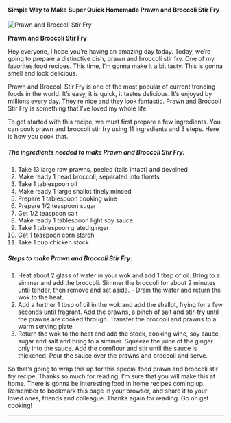             

#### Simple Way to Make Super Quick Homemade Prawn and Broccoli Stir Fry

![Prawn and Broccoli Stir Fry](https://img-global.cpcdn.com/recipes/7e0f41b6313cbef8/751x532cq70/prawn-and-broccoli-stir-fry-recipe-main-photo.jpg)

**Prawn and Broccoli Stir Fry**

Hey everyone, I hope you’re having an amazing day today. Today, we’re going to prepare a distinctive dish, prawn and broccoli stir fry. One of my favorites food recipes. This time, I’m gonna make it a bit tasty. This is gonna smell and look delicious.

Prawn and Broccoli Stir Fry is one of the most popular of current trending foods in the world. It’s easy, it is quick, it tastes delicious. It’s enjoyed by millions every day. They’re nice and they look fantastic. Prawn and Broccoli Stir Fry is something that I’ve loved my whole life.

To get started with this recipe, we must first prepare a few ingredients. You can cook prawn and broccoli stir fry using 11 ingredients and 3 steps. Here is how you cook that.

##### The ingredients needed to make Prawn and Broccoli Stir Fry:

1.  Take 13 large raw prawns, peeled (tails intact) and deveined
2.  Make ready 1 head broccoli, separated into florets
3.  Take 1 tablespoon oil
4.  Make ready 1 large shallot finely minced
5.  Prepare 1 tablespoon cooking wine
6.  Prepare 1/2 teaspoon sugar
7.  Get 1/2 teaspoon salt
8.  Make ready 1 tablespoon light soy sauce
9.  Take 1 tablespoon grated ginger
10.  Get 1 teaspoon corn starch
11.  Take 1 cup chicken stock

##### Steps to make Prawn and Broccoli Stir Fry:

1.  Heat about 2 glass of water in your wok and add 1 tbsp of oil. Bring to a simmer and add the broccoli. Simmer the broccoli for about 2 minutes until tender, then remove and set aside. - Drain the water and return the wok to the heat.
2.  Add a further 1 tbsp of oil in the wok and add the shallot, frying for a few seconds until fragrant. Add the prawns, a pinch of salt and stir-fry until the prawns are cooked through. Transfer the broccoli and prawns to a warm serving plate.
3.  Return the wok to the heat and add the stock, cooking wine, soy sauce, sugar and salt and bring to a simmer. Squeeze the juice of the ginger only into the sauce. Add the cornflour and stir until the sauce is thickened. Pour the sauce over the prawns and broccoli and serve.

So that’s going to wrap this up for this special food prawn and broccoli stir fry recipe. Thanks so much for reading. I’m sure that you will make this at home. There is gonna be interesting food in home recipes coming up. Remember to bookmark this page in your browser, and share it to your loved ones, friends and colleague. Thanks again for reading. Go on get cooking!

* * *